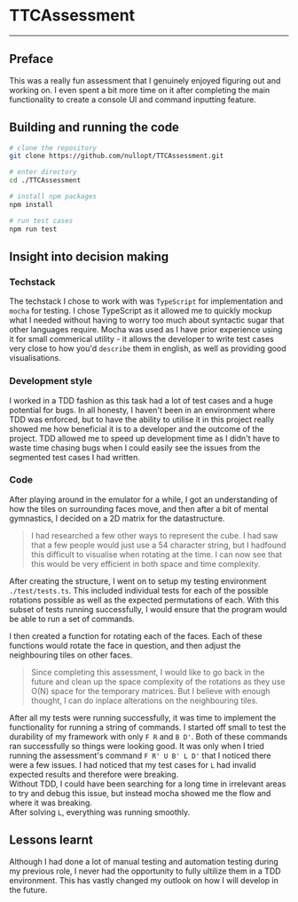 # TTCAssessment

-----
## Preface
This was a really fun assessment that I genuinely enjoyed figuring out and working on. I even spent a bit more time on it after completing the main functionality to create a console UI and command inputting feature.

## Building and running the code

```sh
# clone the repository
git clone https://github.com/nullopt/TTCAssessment.git

# enter directory
cd ./TTCAssessment

# install npm packages
npm install

# run test cases
npm run test
```

## Insight into decision making

### Techstack
The techstack I chose to work with was `TypeScript` for implementation and `mocha` for testing. I chose TypeScript as it allowed me to quickly mockup what I needed without having to worry too much about syntactic sugar that other languages require. Mocha was used as I have prior experience using it for small commerical utility - it allows the developer to write test cases very close to how you'd `describe` them in english, as well as providing good visualisations.  

### Development style
I worked in a TDD fashion as this task had a lot of test cases and a huge potential for bugs. In all honesty, I haven't been in an environment where TDD was enforced, but to have the ability to utilise it in this project really showed me how beneficial it is to a developer and the outcome of the project.
TDD allowed me to speed up development time as I didn't have to waste time chasing bugs when I could easily see the issues from the segmented test cases I had written.

### Code
After playing around in the emulator for a while, I got an understanding of how the tiles on surrounding faces move, and then after a bit of mental gymnastics, I decided on a 2D matrix for the datastructure. 

> I had researched a few other ways to represent the cube. I had saw that a few people would just use a 54 character string, but I hadfound this difficult to visualise when rotating at the time. I can now see that this would be very efficient in both space and time complexity.  

After creating the structure, I went on to setup my testing environment `./test/tests.ts`. This included individual tests for each of the possible rotations possible as well as the expected permutations of each. With this subset of tests running successfully, I would ensure that the program would be able to run a set of commands.

I then created a function for rotating each of the faces. Each of these functions would rotate the face in question, and then adjust the neighbouring tiles on other faces.

> Since completing this assessment, I would like to go back in the future and clean up the space complexity of the rotations as they use O(N) space for the temporary matrices. But I believe with enough thought, I can do inplace alterations on the neighbouring tiles.

After all my tests were running successfully, it was time to implement the functionality for running a string of commands. I started off small to test the durability of my framework with only `F R` and `B D'`. Both of these commands ran successfully so things were looking good. It was only when I tried running the assessment's command `F R' U B' L D'` that I noticed there were a few issues. I had noticed that my test cases for `L` had invalid expected results and therefore were breaking.  
Without TDD, I could have been searching for a long time in irrelevant areas to try and debug this issue, but instead mocha showed me the flow and where it was breaking.  
After solving `L`, everything was running smoothly.

## Lessons learnt
Although I had done a lot of manual testing and automation testing during my previous role, I never had the opportunity to fully ultilize them in a TDD environment. This has vastly changed my outlook on how I will develop in the future.  
